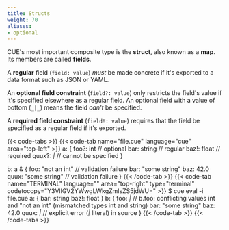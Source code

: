 ```yaml
---
title: Structs
weight: 70
aliases:
- optional
---
```


CUE's most important composite type is the **struct**,
also known as a **map**.
Its members are called **fields**.

A **regular** field (`field: value`) *must* be made concrete if it's exported
to a data format such as JSON or YAML.

An **optional field constraint** (`field?: value`) only restricts the field's
value if it's specified elsewhere as a regular field.
An optional field with a value of bottom (`_|_`) means the field *can't* be
specified.

A **required field constraint** (`field!: value`) requires that the field be
specified as a regular field if it's exported.

{{< code-tabs >}}
{{< code-tab name="file.cue" language="cue" area="top-left" >}}
a: {
	foo?:  int    // optional
	bar:   string // regular
	baz!:  float  // required
	quux?: _|_    // cannot be specified
}

b: a & {
	foo:  "not an int" // validation failure
	bar:  "some string"
	baz:  42.0
	quux: "some string" // validation failure
}
{{< /code-tab >}}
{{< code-tab name="TERMINAL" language="" area="top-right" type="terminal" codetocopy="Y3VlIGV2YWwgLWkgZmlsZS5jdWU=" >}}
$ cue eval -i file.cue
a: {
    bar:  string
    baz!: float
}
b: {
    foo:  _|_ // b.foo: conflicting values int and "not an int" (mismatched types int and string)
    bar:  "some string"
    baz:  42.0
    quux: _|_ // explicit error (_|_ literal) in source
}
{{< /code-tab >}}
{{< /code-tabs >}}
